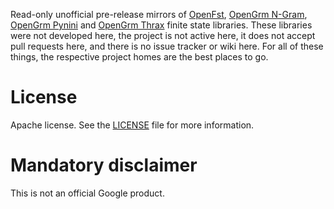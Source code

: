 Read-only unofficial pre-release mirrors of [OpenFst](http://www.openfst.org/),
[OpenGrm N-Gram](http://www.openfst.org/twiki/bin/view/GRM/NGramLibrary),
[OpenGrm Pynini](http://www.opengrm.org/twiki/bin/view/GRM/Pynini) and [OpenGrm
Thrax](http://www.openfst.org/twiki/bin/view/GRM/Thrax) finite state libraries.
These libraries were not developed here, the project is not active here, it does
not accept pull requests here, and there is no issue tracker or wiki here. For
all of these things, the respective project homes are the best places to go.

# License

Apache license. See the [LICENSE](LICENSE) file for more information.

# Mandatory disclaimer

This is not an official Google product.
